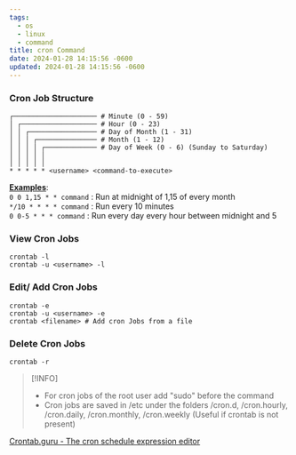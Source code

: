 ```yaml
---
tags:
  - os
  - linux
  - command
title: cron Command
date: 2024-01-28 14:15:56 -0600
updated: 2024-01-28 14:15:56 -0600
---
```


### Cron Job Structure

````shell
┌───────────────────── # Minute (0 - 59)
│ ┌─────────────────── # Hour (0 - 23)
│ │ ┌───────────────── # Day of Month (1 - 31)
│ │ │ ┌─────────────── # Month (1 - 12)
│ │ │ │ ┌───────────── # Day of Week (0 - 6) (Sunday to Saturday)
│ │ │ │ │
│ │ │ │ │
* * * * * <username> <command-to-execute>
````

**<u>Examples</u>**:  
`0 0 1,15 * * command` : Run at midnight of 1,15 of every month  
`*/10 * * * * command` : Run every 10 minutes  
`0 0-5 * * * command` : Run every day every hour between midnight and 5

### View Cron Jobs

````shell
crontab -l
crontab -u <username> -l
````

### Edit/ Add Cron Jobs

````shell
crontab -e
crontab -u <username> -e
crontab <filename> # Add cron Jobs from a file
````

### Delete Cron Jobs

````shell
crontab -r
````

 > [!INFO]
 > * For cron jobs of the root user add "sudo" before the command
 > * Cron jobs are saved in /etc under the folders /cron.d, /cron.hourly, /cron.daily, /cron.monthly, /cron.weekly (Useful if crontab is not present)

[Crontab.guru - The cron schedule expression editor](https://crontab.guru/)
